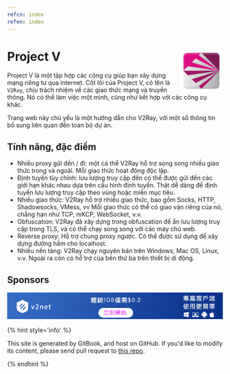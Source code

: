 ```yaml
---
refcn: index
refen: index
---
```

# Project V <img style="float: right;" width="100" height="100" src="/resources/v2ray_1024.png" />

Project V là một tập hợp các công cụ giúp bạn xây dựng mạng riêng tư qua internet. Cốt lõi của Project V, có tên là `V2Ray`, chịu trách nhiệm về các giao thức mạng và truyền thông. Nó có thể làm việc một mình, cũng như kết hợp với các công cụ khác.

Trang web này chủ yếu là một hướng dẫn cho V2Ray, với một số thông tin bổ sung liên quan đến toàn bộ dự án.

## Tính năng, đặc điểm

* Nhiều proxy gửi đến / đi: một cá thể V2Ray hỗ trợ song song nhiều giao thức trong và ngoài. Mỗi giao thức hoạt động độc lập.
* Định tuyến tùy chỉnh: lưu lượng truy cập đến có thể được gửi đến các giới hạn khác nhau dựa trên cấu hình định tuyến. Thật dễ dàng để định tuyến lưu lượng truy cập theo vùng hoặc miền mục tiêu.
* Nhiều giao thức: V2Ray hỗ trợ nhiều giao thức, bao gồm Socks, HTTP, Shadowsocks, VMess, vv Mỗi giao thức có thể có giao vận riêng của nó, chẳng hạn như TCP, mKCP, WebSocket, v.v.
* Obfuscation: V2Ray đã xây dựng trong obfuscation để ẩn lưu lượng truy cập trong TLS, và có thể chạy song song với các máy chủ web.
* Reverse proxy: Hỗ trợ chung proxy ngược. Có thể được sử dụng để xây dựng đường hầm cho localhost.
* Nhiều nền tảng: V2Ray chạy nguyên bản trên Windows, Mac OS, Linux, v.v. Ngoài ra còn có hỗ trợ của bên thứ ba trên thiết bị di động.

## Sponsors

[![v2net](resources/v2net.png)](http://v2net.org)

{% hint style='info' %}

This site is generated by GitBook, and host on GitHub. If you'd like to modify its content, please send pull request to [this repo](https://github.com/v2ray/manual).

{% endhint %}